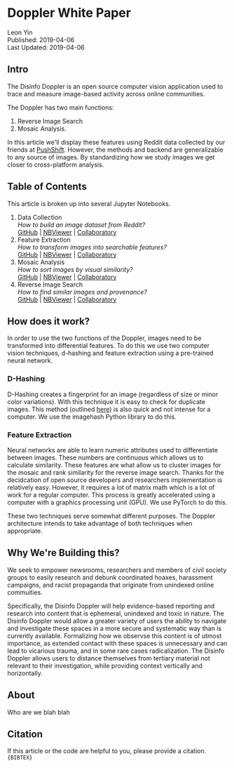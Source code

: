 # Doppler White Paper
Leon Yin
<br>
Published: 2019-04-06<br>
Last Updated: 2019-04-06

## Intro
The Disinfo Doppler is an open source computer vision application used to trace and measure image-based activity across online communities. 

The Doppler has two main functions:
1. Reverse Image Search 
2. Mosaic Analysis. 

In this article we'll display these features using Reddit data collected by our friends at [PushShift](PushShift.io). However, the methods and backend are generalizable to any source of images. By standardizing how we study images we get closer to cross-platform analysis.

## Table of Contents
This article is broken up into several Jupyter Notebooks.
1. Data Collection <br>
    <i>How to build an image dataset from Reddit?</i> <br>
    [GitHub](link_1) | [NBViewer](link_2) | [Collaboratory](link_3)  
2. Feature Extraction <br>
    <i>How to transform images into searchable features?</i> <br>
    [GitHub](link_1) | [NBViewer](link_2) | [Collaboratory](link_3)
3. Mosaic Analysis <br>
    <i>How to sort images by visual similarity?</i> <br>
    [GitHub](link_1) | [NBViewer](link_2) | [Collaboratory](link_3)
4. Reverse Image Search <br>
    <i>How to find similar images and provenance?</i> <br>
    [GitHub](link_1) | [NBViewer](link_2) | [Collaboratory](link_3)


## How does it work?
In order to use the two functions of the Doppler, images need to be transformed into differential features. To do this we use two computer vision techniques, d-hashing and feature extraction using a pre-trained neural network.

### D-Hashing
D-Hashing creates a fingerprint for an image (regardless of size or minor color variations). With this technique it is easy to check for duplicate images. This method (outlined [here](http://www.hackerfactor.com/blog/?/archives/529-Kind-of-Like-That.html)) is also quick and not intense for a computer. We use the imagehash Python library to do this.

### Feature Extraction
Neural networks are able to learn numeric attributes used to differentiate between images. These numbers are continuous which allows us to calculate similarity. These features are what allow us to cluster images for the mosaic and rank similarity for the reverse image search. Thanks for the decidcation of open source developers and researchers implementation is relatively easy. However, it requires a lot of matrix math which is a lot of work for a regular computer. This process is greatly accelerated using a computer with a graphics processing unit (GPU). We use PyTorch to do this.

These two techniques serve somewhat different purposes. The Doppler architecture intends to take advantage of both techniques when appropriate.


## Why We're Building this?
We seek to empower newsrooms, researchers and members of civil society groups to easily research and debunk coordinated hoaxes, harassment campaigns, and racist propaganda that originate from unindexed online commuities.

Specifically, the Disinfo Doppler will help evidence-based reporting and research into content that is ephemeral, unindexed and toxic in nature. The Disinfo Doppler would allow a greater variety of users the ability to navigate and investigate these spaces in a more secure and systematic way than is currently available. Formalizing how we observse this content is of utmost importance, as extended contact with these spaces is unnecessary and can lead to vicarious trauma, and in some rare cases radicalization. The Disinfo Doppler allows users to distance themselves from tertiary material not relevant to their investigation, while providing context vertically and horizontally.

## About
Who are we blah blah

## Citation
If this article or the code are helpful to you, please provide a citation.<br>
```{BIBTEX}```



